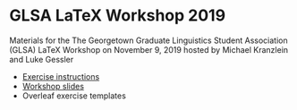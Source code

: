 # GLSA LaTeX Workshop 2019

Materials for the The Georgetown Graduate Linguistics Student Association (GLSA) LaTeX Workshop on November 9, 2019 hosted by Michael Kranzlein and Luke Gessler

- [Exercise instructions](./Exercise%20Instructions.pdf)
- [Workshop slides](https://docs.google.com/presentation/d/1QIawkFzR7I4gXxE62svqMDIB8wxGBqXdQIrT2ChwgNU/edit#slide=id.p)
- Overleaf exercise templates

